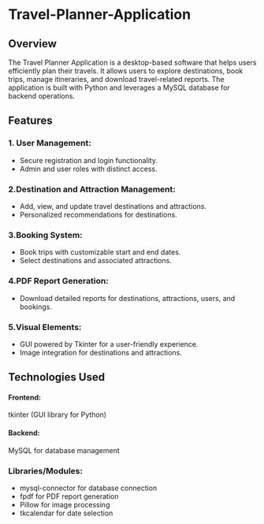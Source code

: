# Travel-Planner-Application

## Overview
The Travel Planner Application is a desktop-based software that helps users efficiently plan their travels. It allows users to explore destinations, book trips, manage itineraries, and download travel-related reports. The application is built with Python and leverages a MySQL database for backend operations.

## Features
### 1. User Management:

- Secure registration and login functionality.
- Admin and user roles with distinct access.
### 2.Destination and Attraction Management:

- Add, view, and update travel destinations and attractions.
- Personalized recommendations for destinations.
### 3.Booking System:

- Book trips with customizable start and end dates.
- Select destinations and associated attractions.
### 4.PDF Report Generation:

- Download detailed reports for destinations, attractions, users, and bookings.
### 5.Visual Elements:

- GUI powered by Tkinter for a user-friendly experience.
- Image integration for destinations and attractions.
## Technologies Used
#### Frontend: 
tkinter (GUI library for Python)
#### Backend:
MySQL for database management
### Libraries/Modules:
- mysql-connector for database connection
- fpdf for PDF report generation
- Pillow for image processing
- tkcalendar for date selection
